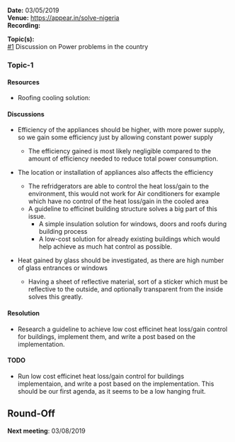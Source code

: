 **Date:** 03/05/2019  
**Venue:** https://appear.in/solve-nigeria  
**Recording:** 
  
**Topic(s):**  
[#1](#Topic-1) Discussion on Power problems in the country  

### Topic-1  

#### Resources
- Roofing cooling solution: 

#### Discussions
- Efficiency of the appliances should be higher, with more power supply, so we gain some efficiency just by allowing constant power supply
  -  The efficiency gained is most likely negligible compared to the amount of efficiency needed to reduce total power consumption.
  
- The location or installation of appliances also affects the efficiency
  - The refridgerators are able to control the heat loss/gain to the environment, this would not work for Air conditioners for example 
  which have no control of the heat loss/gain in the cooled area
  - A guideline to efficinet building structure solves a big part of this issue.
    - A simple insulation solution for windows, doors and roofs during building process 
    - A low-cost solution for already existing buildings which would help achieve as much hat control as possible.  
    
- Heat gained by glass should be investigated, as there are high number of glass entrances or windows
  - Having a sheet of reflective material, sort of a sticker which must be reflective to the outside, and optionally
  transparent from the inside solves this greatly. 
  
#### Resolution  
- Research a guideline to achieve low cost efficinet heat loss/gain control for buildings, implement them, and write a post based on the implementation.  


#### TODO  
- Run low cost efficinet heat loss/gain control for buildings implementaion, and write a post based on the implementation.
This should be our first agenda, as it seems to be a low hanging fruit.  
  
## Round-Off
**Next meeting**: 03/08/2019
